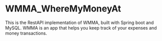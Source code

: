 # WMMA_WhereMyMoneyAt
This is the RestAPI implementation of WMMA, built with Spring boot and MySQL. WMMA is an app that helps you keep track of your expenses and money transactions.
